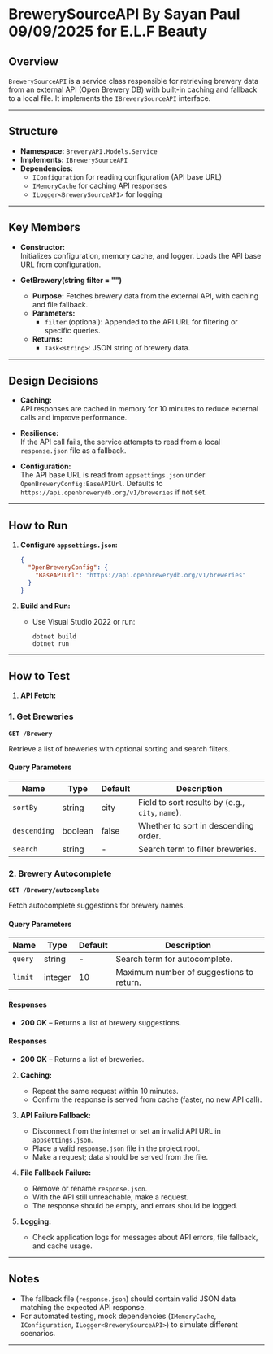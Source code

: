 # BrewerySourceAPI By Sayan Paul 09/09/2025 for E.L.F Beauty

## Overview

`BrewerySourceAPI` is a service class responsible for retrieving brewery data from an external API (Open Brewery DB) with built-in caching and fallback to a local file. It implements the `IBrewerySourceAPI` interface.

---

## Structure

- **Namespace:** `BreweryAPI.Models.Service`
- **Implements:** `IBrewerySourceAPI`
- **Dependencies:**
  - `IConfiguration` for reading configuration (API base URL)
  - `IMemoryCache` for caching API responses
  - `ILogger<BrewerySourceAPI>` for logging

---

## Key Members

- **Constructor:**  
  Initializes configuration, memory cache, and logger. Loads the API base URL from configuration.

- **GetBrewery(string filter = "")**  
  - **Purpose:** Fetches brewery data from the external API, with caching and file fallback.
  - **Parameters:**  
    - `filter` (optional): Appended to the API URL for filtering or specific queries.
  - **Returns:**  
    - `Task<string>`: JSON string of brewery data.

---

## Design Decisions

- **Caching:**  
  API responses are cached in memory for 10 minutes to reduce external calls and improve performance.

- **Resilience:**  
  If the API call fails, the service attempts to read from a local `response.json` file as a fallback.

- **Configuration:**  
  The API base URL is read from `appsettings.json` under `OpenBreweryConfig:BaseAPIUrl`. Defaults to `https://api.openbrewerydb.org/v1/breweries` if not set.

---

## How to Run

1. **Configure `appsettings.json`:**
    ```json
    {
      "OpenBreweryConfig": {
        "BaseAPIUrl": "https://api.openbrewerydb.org/v1/breweries"
      }
    }
    ```

2. **Build and Run:**
    - Use Visual Studio 2022 or run:
      ```
      dotnet build
      dotnet run
      ```

---

## How to Test

1. **API Fetch:**
 ### 1. Get Breweries
**`GET /Brewery`**

Retrieve a list of breweries with optional sorting and search filters.

#### Query Parameters
| Name         | Type    | Default | Description |
|--------------|---------|---------|-------------|
| `sortBy`     | string  | city    | Field to sort results by (e.g., `city`, `name`). |
| `descending` | boolean | false   | Whether to sort in descending order. |
| `search`     | string  | -       | Search term to filter breweries. |


### 2. Brewery Autocomplete
**`GET /Brewery/autocomplete`**

Fetch autocomplete suggestions for brewery names.

#### Query Parameters
| Name    | Type    | Default | Description |
|---------|---------|---------|-------------|
| `query` | string  | -       | Search term for autocomplete. |
| `limit` | integer | 10      | Maximum number of suggestions to return. |

#### Responses
- **200 OK** – Returns a list of brewery suggestions. 

#### Responses
- **200 OK** – Returns a list of breweries.  

2. **Caching:**
   - Repeat the same request within 10 minutes.
   - Confirm the response is served from cache (faster, no new API call).

3. **API Failure Fallback:**
   - Disconnect from the internet or set an invalid API URL in `appsettings.json`.
   - Place a valid `response.json` file in the project root.
   - Make a request; data should be served from the file.

4. **File Fallback Failure:**
   - Remove or rename `response.json`.
   - With the API still unreachable, make a request.
   - The response should be empty, and errors should be logged.

5. **Logging:**
   - Check application logs for messages about API errors, file fallback, and cache usage.

---

## Notes

- The fallback file (`response.json`) should contain valid JSON data matching the expected API response.
- For automated testing, mock dependencies (`IMemoryCache`, `IConfiguration`, `ILogger<BrewerySourceAPI>`) to simulate different scenarios.

---

